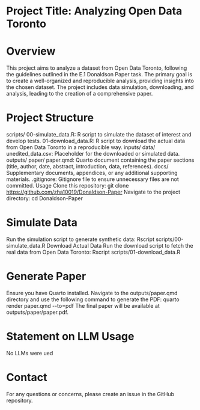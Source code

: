 
# Project Title: Analyzing Open Data Toronto

# Overview
This project aims to analyze a dataset from Open Data Toronto, following the guidelines outlined in the E.1 Donaldson Paper task. The primary goal is to create a well-organized and reproducible analysis, providing insights into the chosen dataset. The project includes data simulation, downloading, and analysis, leading to the creation of a comprehensive paper.

# Project Structure
scripts/
00-simulate_data.R: R script to simulate the dataset of interest and develop tests.
01-download_data.R: R script to download the actual data from Open Data Toronto in a reproducible way.
inputs/
data/
unedited_data.csv: Placeholder for the downloaded or simulated data.
outputs/
paper/
paper.qmd: Quarto document containing the paper sections (title, author, date, abstract, introduction, data, references).
docs/
Supplementary documents, appendices, or any additional supporting materials.
.gitignore: Gitignore file to ensure unnecessary files are not committed.
Usage
Clone this repository: git clone https://github.com/zha10019/Donaldson-Paper
Navigate to the project directory: cd Donaldson-Paper

# Simulate Data
Run the simulation script to generate synthetic data:
Rscript scripts/00-simulate_data.R
Download Actual Data
Run the download script to fetch the real data from Open Data Toronto:
Rscript scripts/01-download_data.R

# Generate Paper
Ensure you have Quarto installed. Navigate to the outputs/paper.qmd directory and use the following command to generate the PDF:
quarto render paper.qmd --to=pdf
The final paper will be available at outputs/paper/paper.pdf.

# Statement on LLM Usage
No LLMs were ued

# Contact
For any questions or concerns, please create an issue in the GitHub repository.
